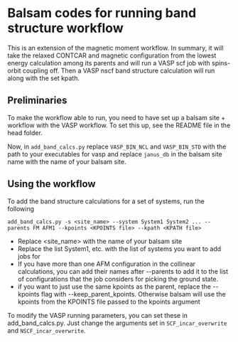 # Balsam codes for running band structure workflow

This is an extension of the magnetic moment workflow. In summary, it will take the relaxed CONTCAR and magnetic configuration from the lowest energy calculation among its parents and will run a VASP scf job with spins-orbit coupling off. Then a VASP nscf band structure calculation will run along with the set kpath.

## Preliminaries

To make the workflow able to run, you need to have set up a balsam site + workflow with the VASP workflow. To set this up, see the README file in the head folder.

Now, in `add_band_calcs.py` replace `VASP_BIN_NCL` and `VASP_BIN_STD` with the path to your executables for vasp and replace `janus_db` in the balsam site name with the name of your balsam site.

## Using the workflow

To add the band structure calculations for a set of systems, run the following

```
add_band_calcs.py -s <site_name> --system System1 System2 ... --parents FM AFM1 --kpoints <KPOINTS file> --kpath <KPATH file> 
```

 - Replace <site_name> with the name of your balsam site
 - Replace the list System1, etc. with the list of systems you want to add jobs for
 - If you have more than one AFM configuration in the collinear calculations, you can add their names after --parents to add it to the list of configurations that the job considers for picking the ground state. 
 - if you want to just use the same kpoints as the parent, replace the --kpoints flag with --keep_parent_kpoints. Otherwise balsam will use the kpoints from the KPOINTS file passed to the kpoints argument

To modify the VASP running parameters, you can set these in add_band_calcs.py. Just change the arguments set in `SCF_incar_overwrite` and `NSCF_incar_overwrite`.